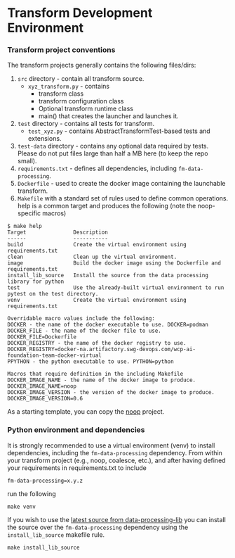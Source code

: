 # Transform Development Environment

### Transform project conventions
The transform projects generally contains the following files/dirs: 
1. `src` directory - contain all transform source.
   * `xyz_transform.py` - contains 
      * transform class
      * transform configuration class
      * Optional transform runtime class
      * main() that creates the launcher and launches it.
2. `test` directory - contains all tests for transform.
   *  `test_xyz.py` - contains AbstractTransformTest-based tests and extensions. 
3. `test-data` directory - contains any optional data required by tests. Please do
not put files large than half a MB here (to keep the repo small).
3. `requirements.txt` - defines all dependencies, including `fm-data-processing`.
4. `Dockerfile` - used to create the docker image containing the launchable transform.
5. `Makefile` with a standard set of rules used to define common operations. help is
a common target and produces the following (note the noop-specific macros)
```
$ make help
Target               Description
------               -----------
build                Create the virtual environment using requirements.txt
clean                Clean up the virtual environment.
image                Build the docker image using the Dockerfile and requirements.txt 
install_lib_source   Install the source from the data processing library for python 
test                 Use the already-built virtual environment to run pytest on the test directory. 
venv                 Create the virtual environment using requirements.txt

Overridable macro values include the following:
DOCKER - the name of the docker executable to use. DOCKER=podman
DOCKER_FILE - the name of the docker file to use. DOCKER_FILE=Dockerfile
DOCKER_REGISTRY - the name of the docker registry to use. DOCKER_REGISTRY=docker-na.artifactory.swg-devops.com/wcp-ai-foundation-team-docker-virtual
PPYTHON - the python executable to use. PYTHON=python

Macros that require definition in the including Makefile
DOCKER_IMAGE_NAME - the name of the docker image to produce. DOCKER_IMAGE_NAME=noop
DOCKER_IMAGE_VERSION - the version of the docker image to produce. DOCKER_IMAGE_VERSION=0.6

```  
As a starting template, you can copy the [noop](../../transforms/universal/noop) project.

### Python environment and dependencies
It is strongly recommended to use a virtual environment (venv) to
install dependencies, including the `fm-data-processing` dependency.
From within your transform project (e.g., noop, coalesce, etc.),
and after having defined your requirements in requirements.txt to
include
```
fm-data-processing=x.y.z
```
run the following
```
make venv
```
If you wish to use the [latest source from 
data-processing-lib](../src) you can install the source over the 
`fm-data-processing` dependency using the `install_lib_source` makefile rule.
```
make install_lib_source
```

